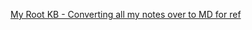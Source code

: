 [My Root KB - Converting all my notes over to MD for ref](https://schlangens.github.io/knowledge-base/)


